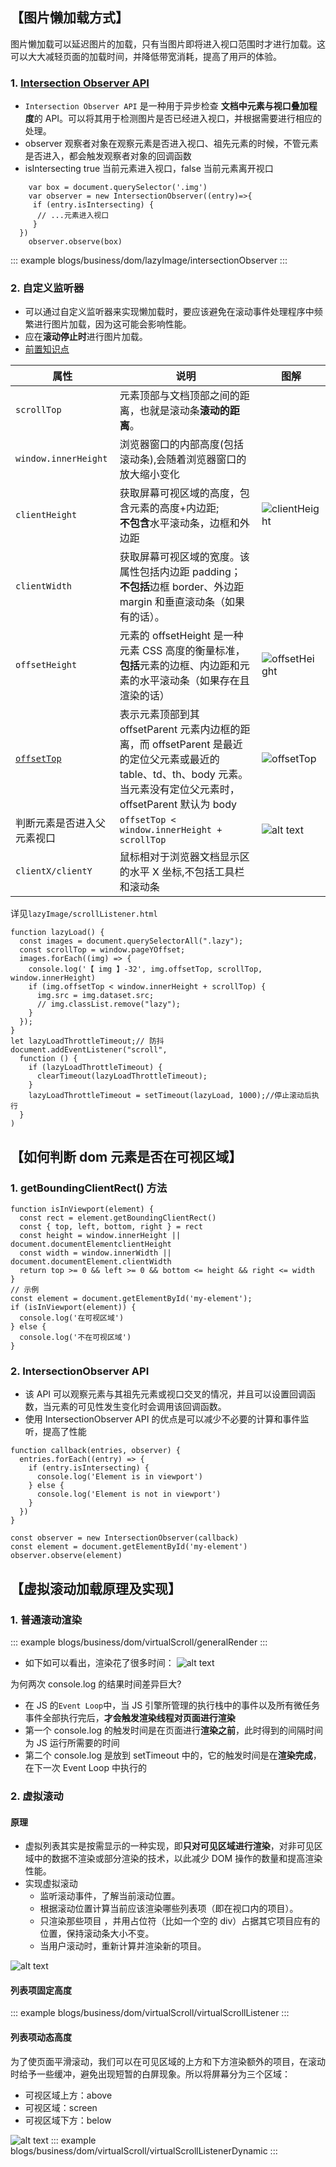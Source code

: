 ## 【图⽚懒加载⽅式】

图⽚懒加载可以延迟图⽚的加载，只有当图⽚即将进⼊视⼝范围时才进⾏加载。这可以⼤⼤减轻⻚⾯的加载时间，并降低带宽消耗，提⾼了⽤⼾的体验。

### 1. [Intersection Observer API](https://blog.csdn.net/Zbz00720/article/details/139025413)

- `Intersection Observer API` 是⼀种⽤于异步检查 **⽂档中元素与视⼝叠加程度**的 API。可以将其⽤于检测图⽚是否已经进⼊视⼝，并根据需要进⾏相应的处理。
- observer 观察者对象在观察元素是否进入视口、祖先元素的时候，不管元素是否进入，都会触发观察者对象的回调函数
- isIntersecting true 当前元素进入视口，false 当前元素离开视口

```js{2,3,7}
    var box = document.querySelector('.img')
    var observer = new IntersectionObserver((entry)=>{
     if (entry.isIntersecting) {
      // ...元素进入视口
     }
  })
    observer.observe(box)
```

::: example
blogs/business/dom/lazyImage/intersectionObserver
:::

### 2. ⾃定义监听器

- 可以通过⾃定义监听器来实现懒加载时，要应该避免在滚动事件处理程序中频繁进⾏图⽚加载，因为这可能会影响性能。
- 应在**滚动停⽌时**进⾏图⽚加载。
- [前置知识点](https://blog.csdn.net/lph159/article/details/142134594)

| 属性                                                                       | 说明                                                                                                                                                                  | 图解                                              |
| -------------------------------------------------------------------------- | --------------------------------------------------------------------------------------------------------------------------------------------------------------------- | ------------------------------------------------- |
| `scrollTop`                                                                | 元素顶部与文档顶部之间的距离，也就是滚动条**滚动的距离**。                                                                                                            |                                                   |
| `window.innerHeight`                                                       | 浏览器窗口的内部高度(包括滚动条),会随着浏览器窗口的放大缩小变化                                                                                                       |                                                   |
| `clientHeight`                                                             | 获取屏幕可视区域的高度，包含元素的高度+内边距;<br/>**不包含**水平滚动条，边框和外边距                                                                                 | ![clientHeight](./lazyImage/img/clientHeight.png) |
| `clientWidth`                                                              | 获取屏幕可视区域的宽度。该属性包括内边距 padding；<br/>**不包括**边框 border、外边距 margin 和垂直滚动条（如果有的话）。                                              |                                                   |
| `offsetHeight`                                                             | 元素的 offsetHeight 是一种元素 CSS 高度的衡量标准，<br/>**包括**元素的边框、内边距和元素的水平滚动条（如果存在且渲染的话）                                            | ![offsetHeight](./lazyImage/img/offsetHeight.png) |
| [`offsetTop`](https://blog.csdn.net/qq_42816270/article/details/138028929) | 表示元素顶部到其 offsetParent 元素内边框的距离，而 offsetParent 是最近的定位父元素或最近的 table、td、th、body 元素。当元素没有定位父元素时，offsetParent 默认为 body | ![offsetTop](./lazyImage/img/offsetTop.png)       |
| 判断元素是否进入父元素视口                                                 | `offsetTop < window.innerHeight + scrollTop`                                                                                                                          | ![alt text](./lazyImage/img/image.png)            |
| `clientX/clientY `                                                         | 鼠标相对于浏览器文档显示区的水平 X 坐标,不包括工具栏和滚动条                                                                                                          |                                                   |

详见`lazyImage/scrollListener.html`

```js{6,7,13}
function lazyLoad() {
  const images = document.querySelectorAll(".lazy");
  const scrollTop = window.pageYOffset;
  images.forEach((img) => {
    console.log('【 img 】-32', img.offsetTop, scrollTop, window.innerHeight)
    if (img.offsetTop < window.innerHeight + scrollTop) {
      img.src = img.dataset.src;
      // img.classList.remove("lazy");
    }
  });
}
let lazyLoadThrottleTimeout;// 防抖
document.addEventListener("scroll",
  function () {
    if (lazyLoadThrottleTimeout) {
      clearTimeout(lazyLoadThrottleTimeout);
    }
    lazyLoadThrottleTimeout = setTimeout(lazyLoad, 1000);//停止滚动后执行
  }
)
```

## 【如何判断 dom 元素是否在可视区域】

<!-- 【热度: 846】 -->

### 1. getBoundingClientRect() ⽅法

```js{2,6}
function isInViewport(element) {
  const rect = element.getBoundingClientRect()
  const { top, left, bottom, right } = rect
  const height = window.innerHeight || document.documentElementclientHeight
  const width = window.innerWidth || document.documentElement.clientWidth
  return top >= 0 && left >= 0 && bottom <= height && right <= width
}
// 示例
const element = document.getElementById('my-element');
if (isInViewport(element)) {
  console.log('在可视区域')
} else {
  console.log('不在可视区域')
}
```

### 2. IntersectionObserver API

- 该 API 可以观察元素与其祖先元素或视⼝交叉的情况，并且可以设置回调函数，当元素的可⻅性发⽣变化时会调⽤该回调函数。
- 使⽤ IntersectionObserver API 的优点是可以减少不必要的计算和事件监听，提⾼了性能

```js{3,11,13}
function callback(entries, observer) {
  entries.forEach((entry) => {
    if (entry.isIntersecting) {
      console.log('Element is in viewport')
    } else {
      console.log('Element is not in viewport')
    }
  })
}

const observer = new IntersectionObserver(callback)
const element = document.getElementById('my-element')
observer.observe(element)
```

## 【虚拟滚动加载原理及实现】

### 1. 普通滚动渲染

::: example
blogs/business/dom/virtualScroll/generalRender
:::

- 如下如可以看出，渲染花了很多时间：
  ![alt text](./virtualScroll/img/generalRenderPerformance.png)

为何两次 console.log 的结果时间差异巨大?

- 在 JS 的`Event Loop`中，当 JS 引擎所管理的执行栈中的事件以及所有微任务事件全部执行完后，**才会触发渲染线程对页面进行渲染**
- 第一个 console.log 的触发时间是在页面进行**渲染之前**，此时得到的间隔时间为 JS 运行所需要的时间
- 第二个 console.log 是放到 setTimeout 中的，它的触发时间是在**渲染完成**，在下一次 Event Loop 中执行的

### 2. 虚拟滚动

#### 原理

- 虚拟列表其实是按需显示的一种实现，即**只对可见区域进行渲染**，对非可见区域中的数据不渲染或部分渲染的技术，以此减少 DOM 操作的数量和提高渲染性能。
- 实现虚拟滚动
  - 监听滚动事件，了解当前滚动位置。
  - 根据滚动位置计算当前应该渲染哪些列表项（即在视口内的项目）。
  - 只渲染那些项目 ，并用占位符（比如一个空的 div）占据其它项目应有的位置，保持滚动条大小不变。
  - 当用户滚动时，重新计算并渲染新的项目。

![alt text](./virtualScroll/img/virtualScroll.png)

#### 列表项固定高度

::: example
blogs/business/dom/virtualScroll/virtualScrollListener
:::

#### 列表项动态高度

为了使页面平滑滚动，我们可以在可见区域的上方和下方渲染额外的项目，在滚动时给予一些缓冲，避免出现短暂的白屏现象。所以将屏幕分为三个区域：

- 可视区域上方：above
- 可视区域：screen
- 可视区域下方：below

![alt text](./virtualScroll/img/VirtualListDynamic.png)
::: example
blogs/business/dom/virtualScroll/virtualScrollListenerDynamic
:::
